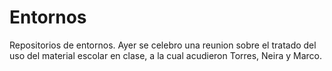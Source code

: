 # Entornos
Repositorios de entornos.
Ayer se celebro una reunion sobre el tratado del uso del material escolar en clase, a la cual acudieron Torres, Neira y Marco.
